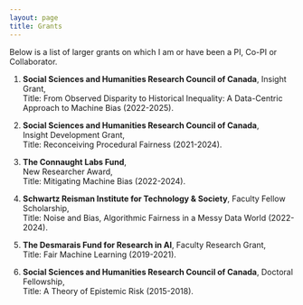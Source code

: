 ```yaml
---
layout: page
title: Grants
---
```

<!--- You will find below a list of publications and works in progress, followed by a general overview of my research. --> 

Below is a list of larger grants on which I am or have been a PI, Co-PI or Collaborator. 

1. **Social Sciences and Humanities Research Council of Canada**, 
Insight Grant,     
Title: From Observed Disparity to Historical Inequality: A Data-Centric Approach to Machine Bias (2022-2025). 

2. **Social Sciences and Humanities Research Council of Canada**,     
Insight Development Grant,      
Title: Reconceiving Procedural Fairness (2021-2024).

3. **The Connaught Labs Fund**,    
New Researcher Award,      
Title: Mitigating Machine Bias (2022-2024). 

4. **Schwartz Reisman Institute for Technology & Society**, 
Faculty Fellow Scholarship,    
Title: Noise and Bias, Algorithmic Fairness in a Messy Data World (2022-2024).    

5. **The Desmarais Fund for Research in AI**,
Faculty Research Grant,       
Title: Fair Machine Learning (2019-2021). 

6. **Social Sciences and Humanities Research Council of Canada**, 
Doctoral Fellowship,     
Title: A Theory of Epistemic Risk (2015-2018).
